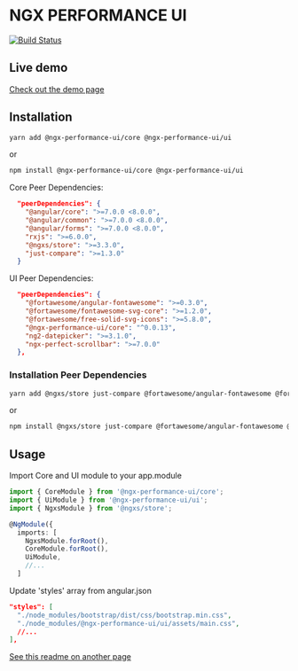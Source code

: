 # NGX PERFORMANCE UI

[![Build Status](https://travis-ci.org/mehmet-erim/ngx-performance-ui.svg?branch=develop)](https://travis-ci.org/mehmet-erim/ngx-performance-ui)

## Live demo

[Check out the demo page](https://ngx-performance-ui.firebaseapp.com)

## Installation

```bash
yarn add @ngx-performance-ui/core @ngx-performance-ui/ui
```

or

```bash
npm install @ngx-performance-ui/core @ngx-performance-ui/ui
```

Core Peer Dependencies:

```json
  "peerDependencies": {
    "@angular/core": ">=7.0.0 <8.0.0",
    "@angular/common": ">=7.0.0 <8.0.0",
    "@angular/forms": ">=7.0.0 <8.0.0",
    "rxjs": ">=6.0.0",
    "@ngxs/store": ">=3.3.0",
    "just-compare": ">=1.3.0"
  }
```

UI Peer Dependencies:

```json
  "peerDependencies": {
    "@fortawesome/angular-fontawesome": ">=0.3.0",
    "@fortawesome/fontawesome-svg-core": ">=1.2.0",
    "@fortawesome/free-solid-svg-icons": ">=5.8.0",
    "@ngx-performance-ui/core": "^0.0.13",
    "ng2-datepicker": ">=3.1.0",
    "ngx-perfect-scrollbar": ">=7.0.0"
  },
```

### Installation Peer Dependencies

```bash
yarn add @ngxs/store just-compare @fortawesome/angular-fontawesome @fortawesome/fontawesome-svg-core @fortawesome/free-solid-svg-icons ng2-datepicker ngx-perfect-scrollbar
```

or

```bash
npm install @ngxs/store just-compare @fortawesome/angular-fontawesome @fortawesome/fontawesome-svg-core @fortawesome/free-solid-svg-icons ng2-datepicker ngx-perfect-scrollbar
```

## Usage

Import Core and UI module to your app.module

```typescript
import { CoreModule } from '@ngx-performance-ui/core';
import { UiModule } from '@ngx-performance-ui/ui';
import { NgxsModule } from '@ngxs/store';

@NgModule({
  imports: [
    NgxsModule.forRoot(),
    CoreModule.forRoot(),
    UiModule,
    //...
  ]
```

Update 'styles' array from angular.json

```json
"styles": [
  "./node_modules/bootstrap/dist/css/bootstrap.min.css",
  "./node_modules/@ngx-performance-ui/ui/assets/main.css",
  //...
],
```

[See this readme on another page](https://nicedoc.io/mehmet-erim/ngx-performance-ui)
